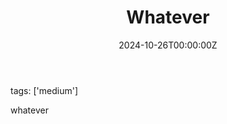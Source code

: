 ﻿---
title: 'Whatever'
date: 2024-10-26T00:00:00Z
authors: ['admin']
tags: ['medium']
draft: false
---

tags: ['medium']


<p name="3ff5" id="3ff5" class="graf graf--p graf-after--h3">whatever</p><figure name="231f" id="231f" class="graf graf--figure graf-after--p graf--trailing"></figure>


